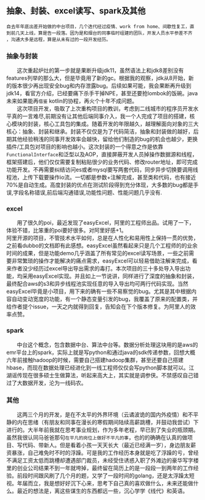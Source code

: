 ## 抽象、封装、excel读写、spark及其他


```$xslt
自去年年底出差开始做的中台项目，几个迭代经过疫情、work from home、间歇性复工，直到前几天上线，算是告一段落。因为是和烟台的同事临时组建的团队，开发人员水平参差不齐
，沟通大多是远程，算是从未有过的一段开发经历。

```

### 抽象与封装
&#160; &#160; &#160; &#160;这次重起炉灶的第一步就是果断升级jdk11，虽然语法上和jdk8差别没有features列举的那么大，但是毕竟用了新的gc。根据我的观察，jdk从8开始，新的版本很少再出现安全bug和内存泄露bug。后续如果可能，我会果断再升级到jdk14，看官方介绍，已经要痛下杀手干掉NPE，甚至还要抢lombok的饭碗。java未来如果能再`借鉴` kotlin的协程，再火个十年不成问题。
<br>
&#160; &#160; &#160; &#160;这次项目开发，吸取了上次重构项目的教训，考虑到二线城市的程序员开发水平真的一言难尽,前期没有让其他后端同事介入，我一个人完成了项目的搭建，核心模块的封装，核心工具包的集成。随着开发的年限越久，越理解面向对象的三大核心：抽象、封装和继承。封装不仅仅是为了代码简洁，抽象和封装做的越好，后期其他经验稍浅的同事开发效率会越快，留给他们制造的bug的机会也越少，更换插件/工具包对项目的影响也越小。这次封装的一个得意之作是依靠`FunctionalInterface`和泛型以及AOP，直接屏蔽开发人员掉操作数据源和线程，框架搭建后，他们仅仅需要复制粘贴很少的业务代码、修改router地址，即可完成功能开发。不再需要纠结访问es或者mysql要写两套代码，同步异步切换要调用线程池，上传下载要操作io流。一切都是参数+注解完成，甚至类和代码，也有接近70%是自动生成。高度封装的优点在测试阶段得到充分体现，大多数的bug都是手误,字段名称错误,前后端沟通错误,功能性问题、性能问题几乎没有.

### excel
&#160; &#160; &#160; &#160;用了很久的poi，最近发现了easyExcel，阿里的工程师出品。试用了一下，体验不错，比笨重的poi要好很多。对阿里好感+1。
<br>阿里开源的项目，不管技术水平如何，总是在人性化和易用性上保持一贯的优势，之前看dubbo的文档即有此感想。easyExcel虽然看起来只是几个工程师的的业余时间的成果，但是功能demo几乎涵盖了所有常见的excel读写场景，一些之前需要非常繁琐的操作才能解决的痛点需求，easyExcel可以轻易借助注解来完成，看来作者没少经历过excel导出导出需求的毒打。本次项目的三十多处导入导出功能，均采用easyExcel实现。并且如上一节说讲，同样进行了深度的抽象和封装，最终配合aws的s3和异步线程池实现任意的导入导出均可两行代码实现。当然easyExcel毕竟是小项目，用下来的确有一些不易察觉的bug。尤其是其中根据内容自动变动宽度的功能，有一个静态变量引发的bug，我覆盖了原来的配置类，并给作者提个issue，一天之内就得到回复，告知会在下个版本修复。为阿里人的效率点赞。

### spark
&#160; &#160; &#160; &#160;中台这个概念，包含数据中台、算法中台等。数据分析处理这块用的是aws的emr平台上的spark，实际上就是写python和通过java的sdk传递参数，回想大概六年前接触hadoop的时候，需要自己搭建hadoop集群，甚至还要自己搭建hbase，而现在数据处理已经进化到一线工程师仅仅会写python脚本就可以。江湖谣传现在很多硕士生做算法，听起来高大上，其实就是调参侠。不禁感叹自己错过了大数据开发，沦为一线码农。

### 其他
&#160; &#160; &#160; &#160;这两三个月的开发，是在不太平的外界环境（云谲波诡的国内外疫情）和不平静的内在思绪（有朋友和同事在漫长的寒假期间陆续高薪跳槽，并鼓动我尝试）下进行的。大半年前我就在思考事业规划，作为多年老程，早已到了失业的瓶颈期。虽然我很认同马爸爸那句`在平凡的岗位上做好不平凡的事`，也的的确确在认真的做项目、写代码、带新人。但是看着小孩一天天长大（最近已经满一岁），身边朋友薪资暴涨，自己难免时不时的浮躁。可是我的工作经历本身就是吃了浮躁的亏，曾经不满足工资太低而跳槽却遭遇部门裁员，未经受住诱惑入职了外滩边的豪华写字楼里的创业公司结果不到一年就垮掉，最终留在简历上的是一段段一到两年的工作经验。前段时间跟风刷了几个月的题，又学了一段时间的golang，还是太浮躁太短视。年届而立，我是想好好沉下心来，思考下自己真的喜欢做什么，未来还能做什么。最近的想法是，离这些谋生的东西都远一些，沉心学学《线代》和英语。




